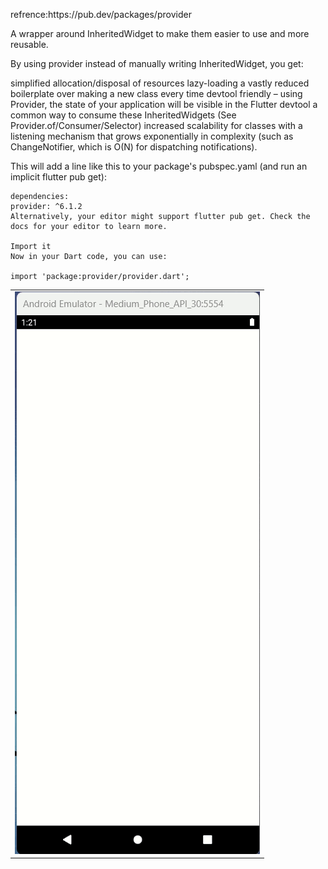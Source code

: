 <p>refrence:https://pub.dev/packages/provider</p>
<p>A wrapper around InheritedWidget to make them easier to use and more reusable.

By using provider instead of manually writing InheritedWidget, you get:

simplified allocation/disposal of resources
lazy-loading
a vastly reduced boilerplate over making a new class every time
devtool friendly – using Provider, the state of your application will be visible in the Flutter devtool
a common way to consume these InheritedWidgets (See Provider.of/Consumer/Selector)
increased scalability for classes with a listening mechanism that grows exponentially in complexity (such as ChangeNotifier, which is O(N) for dispatching notifications).</p>
<p>
    This will add a line like this to your package's pubspec.yaml (and run an implicit flutter pub get):

    dependencies:
    provider: ^6.1.2
    Alternatively, your editor might support flutter pub get. Check the docs for your editor to learn more.

    Import it
    Now in your Dart code, you can use:

    import 'package:provider/provider.dart';
</p>
<table>
<tr>
    <td><img src="https://github.com/suraj-khot-19/img/blob/main/provider3.gif" alt="provider2"></td>
</tr>
</table>